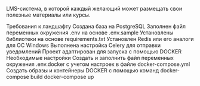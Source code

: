 LMS-система, в которой каждый желающий может размещать свои полезные материалы или курсы.

Требования к ландшафту
Создана база на PostgreSQL
Заполнен файл переменных окружения .env на основе .env.sample
Установлены библиотеки на основе requirements.txt
Установлен Redis или его аналоги для OC Windows
Выполнена настройка Celery для отправки уведомлений
Проект адаптирован для запуска с помощью DOCKER
Необходимые настройки
Создать и заполнить файл переменных окружения .env.docker с учетом настроек в файле docker-compose.yml
Создать образы и контейнеры DOCKER с помощью команд
docker-compose build
docker-compose up
